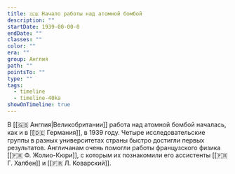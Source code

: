 ```yaml
---
title: 🇬🇧 Начало работы над атомной бомбой
description: ""
startDate: 1939-00-00-0
endDate: ""
classes: ""
color: ""
era: ""
group: Англия
path: ""
pointsTo: ""
type: ""
tags:
  - timeline
  - timeline-40ka
showOnTimeline: true
---
```


В [[🇬🇧 Англия|Великобритании]] работа над атомной бомбой началась, как и в [[🇩🇪 Германия]], в 1939 году. Четыре исследовательские группы в разных университетах страны быстро достигли первых результатов. Англичанам очень помогли работы французского физика [[🇫🇷 Ф. Жолио-Кюри]], с которым их познакомили его ассистенты [[🇫🇷 Г. Халбен]] и [[🇫🇷 Л. Коварский]].
